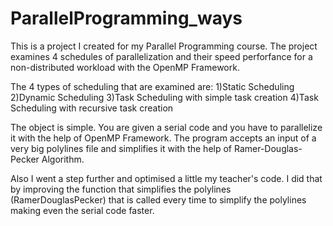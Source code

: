 # ParallelProgramming_ways
This is a project I created for my Parallel Programming course.
The project examines 4 schedules of parallelization and their speed perforfance for a non-distributed workload with the OpenMP Framework.

The 4 types of scheduling that are examined are:
  1)Static Scheduling
  2)Dynamic Scheduling
  3)Task Scheduling with simple task creation
  4)Task Scheduling with recursive task creation

The object is simple. You are given a serial code and you have to parallelize it with the help of OpenMP Framework.
The program accepts an input of a very big polylines file and simplifies it with the help of Ramer-Douglas-Pecker Algorithm.

Also I went a step further and optimised a little my teacher's code. I did that by improving the function that simplifies the polylines (RamerDouglasPecker) that is called every time to simplify the polylines making even the serial code faster.
